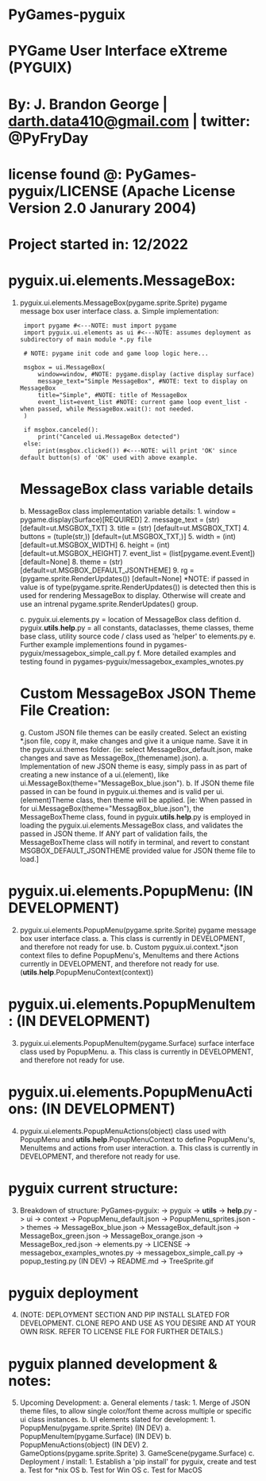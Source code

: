 # PyGames-pyguix
# PYGame User Interface eXtreme (PYGUIX)
# By: J. Brandon George | darth.data410@gmail.com | twitter: @PyFryDay
# license found @: PyGames-pyguix/LICENSE (Apache License Version 2.0 Janurary 2004)
# Project started in: 12/2022

# pyguix.ui.elements.MessageBox:
1. pyguix.ui.elements.MessageBox(pygame.sprite.Sprite) pygame message box user interface class. 
    a. Simple implementation:

        import pygame #<---NOTE: must import pygame
        import pyguix.ui.elements as ui #<---NOTE: assumes deployment as subdirectory of main module *.py file

        # NOTE: pygame init code and game loop logic here...

        msgbox = ui.MessageBox(
            window=window, #NOTE: pygame.display (active display surface)
            message_text="Simple MessageBox", #NOTE: text to display on MessageBox
            title="Simple", #NOTE: title of MessageBox
            event_list=event_list #NOTE: current game loop event_list - when passed, while MessageBox.wait(): not needed.
        )

        if msgbox.canceled():
            print("Canceled ui.MessageBox detected")
        else:
            print(msgbox.clicked()) #<---NOTE: will print 'OK' since default button(s) of 'OK' used with above example.
    
    # MessageBox class variable details
    b. MessageBox class implementation variable details:
        1. window = pygame.display(Surface)[REQUIRED]
        2. message_text = (str) [default=ut.MSGBOX_TXT]
        3. title = (str) [default=ut.MSGBOX_TXT]
        4. buttons = (tuple(str,)) [default=(ut.MSGBOX_TXT,)]
        5. width = (int) [default=ut.MSGBOX_WIDTH]
        6. height = (int) [default=ut.MSGBOX_HEIGHT]
        7. event_list = (list[pygame.event.Event]) [default=None]
        8. theme = (str) [default=ut.MSGBOX_DEFAULT_JSONTHEME]
        9. rg = (pygame.sprite.RenderUpdates()) [default=None] 
            *NOTE: if passed in value is of type(pygame.sprite.RenderUpdates()) is detected then this is used for rendering MessageBox to display. Otherwise will create and use an intrenal pygame.sprite.RenderUpdates() group.
     
    c. pyguix.ui.elements.py = location of MessageBox class defition
    d. pyguix.__utils__.__help__.py = all constants, dataclasses, theme classes, theme base class, utility source code / class used as 'helper' to elements.py
    e. Further example implementions found in pygames-pyguix/messagebox_simple_call.py
    f. More detailed examples and testing found in pygames-pyguix/messagebox_examples_wnotes.py

    # Custom MessageBox JSON Theme File Creation:
    g. Custom JSON file themes can be easily created. Select an existing *.json file, copy it, make changes and give it a unique name. Save it in the pyguix.ui.themes folder. (ie: select MessageBox_default.json, make changes and save as MessageBox_(themename).json).
        a. Implementation of new JSON theme is easy, simply pass in as part of creating a new instance of a ui.(element), like ui.MessageBox(theme="MessageBox_blue.json").
        b. If JSON theme file passed in can be found in pyguix.ui.themes and is valid per ui.(element)Theme class, then theme will be applied. [ie: When passed in for ui.MessageBox(theme="MessagBox_blue.json"), the MessageBoxTheme class, found in pyguix.__utils__.__help__.py is employed in loading the pyguix.ui.elements.MessageBox class, and validates the passed in JSON theme. If ANY part of validation fails, the MessageBoxTheme class will notify in terminal, and revert to constant MSGBOX_DEFAULT_JSONTHEME provided value for JSON theme file to load.]

# pyguix.ui.elements.PopupMenu: (IN DEVELOPMENT)
2. pyguix.ui.elements.PopupMenu(pygame.sprite.Sprite) pygame message box user interface class.
    a. This class is currently in DEVELOPMENT, and therefore not ready for use.
    b. Custom pyguix.ui.context.*.json context files to define PopupMenu's, MenuItems and there Actions currently in DEVELOPMENT, and therefore not ready for use. (__utils__.__help__.PopupMenuContext(context))

# pyguix.ui.elements.PopupMenuItem: (IN DEVELOPMENT)
3. pyguix.ui.elements.PopupMenuItem(pygame.Surface) surface interface class used by PopupMenu.
    a. This class is currently in DEVELOPMENT, and therefore not ready for use.

# pyguix.ui.elements.PopupMenuActions: (IN DEVELOPMENT)
4. pyguix.ui.elements.PopupMenuActions(object) class used with PopupMenu and __utils__.__help__.PopupMenuContext to define PopupMenu's, MenuItems and actions from user interaction.
    a. This class is currently in DEVELOPMENT, and therefore not ready for use.

# pyguix current structure:
3. Breakdown of structure:
        PyGames-pyguix:
                -> pyguix
                        -> __utils__
                                -> __help__.py
                        -> ui
                                -> context
                                        -> PopupMenu_default.json
                                        -> PopupMenu_sprites.json
                                -> themes
                                        -> MessageBox_blue.json
                                        -> MessageBox_default.json
                                        -> MessageBox_green.json
                                        -> MessageBox_orange.json
                                        -> MessageBox_red.json
                                -> elements.py
                -> LICENSE
                -> messagebox_examples_wnotes.py
                -> messagebox_simple_call.py
                -> popup_testing.py (IN DEV)
                -> README.md
                -> TreeSprite.gif

# pyguix deployment
4. (NOTE: DEPLOYMENT SECTION AND PIP INSTALL SLATED FOR DEVELOPMENT. CLONE REPO AND USE AS YOU DESIRE AND AT YOUR OWN RISK. REFER TO LICENSE FILE FOR FURTHER DETAILS.) 

# pyguix planned development & notes:
5. Upcoming Development:
    a. General elements / task:
        1. Merge of JSON theme files, to allow single color/font theme across multiple or specific ui class instances.
    b. UI elements slated for development:
        1. PopupMenu(pygame.sprite.Sprite) (IN DEV)
            a. PopupMenuItem(pygame.Surface) (IN DEV)
            b. PopupMenuActions(object) (IN DEV)
        2. GameOptions(pygame.sprite.Sprite)
        3. GameScene(pygame.Surface)
    c. Deployment / install:
        1. Establish a 'pip install' for pyguix, create and test
            a. Test for *nix OS
            b. Test for Win OS
            c. Test for MacOS
